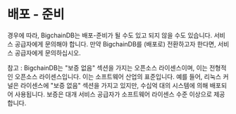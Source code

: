 <!---
Copyright BigchainDB GmbH and BigchainDB contributors
SPDX-License-Identifier: (Apache-2.0 AND CC-BY-4.0)
Code is Apache-2.0 and docs are CC-BY-4.0
--->

# 배포 - 준비

경우에 따라, BigchainDB는 배포-준비가 될 수도 있고 되지 않을 수도 있습니다. 서비스 공급자에게 문의해야 합니다. 만약 BigchainDB를 (배포로) 전환하고자 한다면, 서비스 공급자에게 문의하십시오.

참고 : BigchainDB는 "보증 없음" 섹션을 가지는 오픈소스 라이센스이며, 이는 전형적인 오픈소스 라이센스입니다. 이는 소프트웨어 산업의 표준입니다. 예를 들어, 리눅스 커널은 라이센스에 "보증 없음" 섹션을 가지고 있지만, 수십억 대의 시스템에 의해 배포되어 사용됩니다. 보증은 대개 서비스 공급자가 소프트웨어 라이센스 수준 이상으로 제공합니다.

